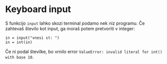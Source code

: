 # Keyboard input

S funkcijo `input` lahko skozi terminal podamo nek niz programu. Če zahtevaš število kot input, ga moraš potem pretvoriti v integer:

    in = input("vnesi st: ")
    in = int(in)

Če ni podal številke, bo vrnilo error `ValueError: invalid literal for int() with base 10`.

#
